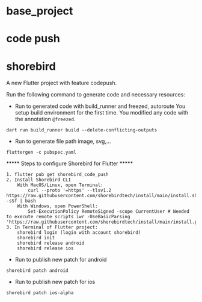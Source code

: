 # base_project

# code push

# shorebird

A new Flutter project with feature codepush.

Run the following command to generate code and necessary resources:

- Run to generated code with build_runner and freezed, autoroute You setup build environment for the
  first time. You modified any code with the annotation `@freezed`.

```
dart run build_runner build --delete-conflicting-outputs
```

- Run to generate file path image, svg,...

```
fluttergen -c pubspec.yaml
```

***** Steps to configure Shorebird for Flutter *****

```
1. flutter pub get shorebird_code_push
2. Install Shorebird CLI
    With MacOS/Linux, open Terminal: 
        curl --proto '=https' --tlsv1.2 https://raw.githubusercontent.com/shorebirdtech/install/main/install.sh -sSf | bash
    With Windows, open PowerShell:
        Set-ExecutionPolicy RemoteSigned -scope CurrentUser # Needed to execute remote scripts iwr -UseBasicParsing 'https://raw.githubusercontent.com/shorebirdtech/install/main/install.ps1'|iex
3. In Terminal of Flutter project:
    shorebird login (login with account shorebird)
    shorebird init
    shorebird release android
    shorebird release ios
```

- Run to publish new patch for android

```
shorebird patch android
```

- Run to publish new patch for ios

```
shorebird patch ios-alpha
```
